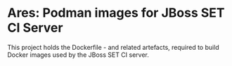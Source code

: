 Ares: Podman images for JBoss SET CI Server
====

This project holds the Dockerfile - and related artefacts, required to build Docker images used by the JBoss SET CI server.
